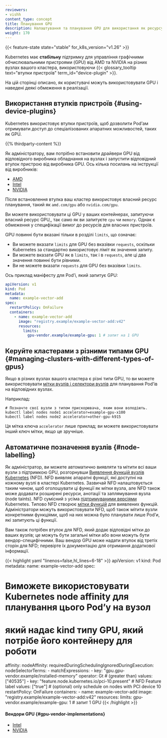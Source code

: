 ```yaml
---
reviewers:
- vishh
content_type: concept
title: Планування GPU
description: Налаштування та планування GPU для використання як ресурсу вузлів у кластері.
weight: 170
---
```


<!-- overview -->

{{< feature-state state="stable" for_k8s_version="v1.26" >}}

Kubernetes має **стабільну** підтримку для управління графічними обчислювальними пристроями (GPU) від AMD та NVIDIA на різних вузлах вашого кластера, використовуючи {{< glossary_tooltip text="втулки пристроїв" term_id="device-plugin" >}}.

На цій сторінці описано, як користувачі можуть використовувати GPU і наведені деякі обмеження в реалізації.

<!-- body -->

## Використання втулків пристроїв {#using-device-plugins}

Kubernetes використовує втулки пристроїв, щоб дозволити Podʼам отримувати доступ до спеціалізованих апаратних можливостей, таких як GPU.

{{% thirdparty-content %}}

Як адміністратору, вам потрібно встановити драйвери GPU від відповідного виробника обладнання на вузлах і запустити відповідний втулок пристрою від виробника GPU. Ось кілька посилань на інструкції від виробників:

* [AMD](https://github.com/RadeonOpenCompute/k8s-device-plugin#deployment)
* [Intel](https://intel.github.io/intel-device-plugins-for-kubernetes/cmd/gpu_plugin/README.html)
* [NVIDIA](https://github.com/NVIDIA/k8s-device-plugin#quick-start)

Після встановлення втулка ваш кластер використовує власний ресурс планування, такий як `amd.com/gpu` або `nvidia.com/gpu`.

Ви можете використовувати ці GPU у ваших контейнерах, запитуючи власний ресурс GPU,, так само як ви запитуєте `cpu` чи `memory`.
Однак є обмеження у специфікації вимог до ресурсів для власних пристроїв.

GPU повинні бути вказані тільки в розділі `limits`, що означає:

* Ви можете вказати `limits` для GPU без вказівки `requests`, оскільки Kubernetes за стандартно використовує ліміт як значення запиту.
* Ви можете вказати GPU як в `limits`, так і в `requests`, але ці два значення повинні бути рівними.
* Ви не можете вказати `requests` для GPU без вказівки `limits`.

Ось приклад маніфесту для Podʼі, який запитує GPU:

```yaml
apiVersion: v1
kind: Pod
metadata:
  name: example-vector-add
spec:
  restartPolicy: OnFailure
  containers:
    - name: example-vector-add
      image: "registry.example/example-vector-add:v42"
      resources:
        limits:
          gpu-vendor.example/example-gpu: 1 # запит на 1 GPU
```

## Керуйте кластерами з різними типами GPU {#managing-clusters-with-different-types-of-gpus}

Якщо в різних вузлах вашого кластера є різні типи GPU, то ви можете використовувати [мітки вузлів і селектори вузлів](/docs/tasks/configure-pod-container/assign-pods-nodes/) для планування Podʼів на відповідних вузлах.

Наприклад:

```shell
# Позначте свої вузли з типом прискорювача, яким вони володіють.
kubectl label nodes node1 accelerator=example-gpu-x100
kubectl label nodes node2 accelerator=other-gpu-k915
```

Ця мітка ключа `accelerator` лише приклад; ви можете використовувати інший ключ мітки, якщо це зручніше.

## Автоматичне позначення вузлів {#node-labelling}

Як адміністратор, ви можете автоматично виявляти та мітити всі ваши вузли з підтримкою GPU, розгорнувши [Виявлення функцій вузлів Kubernetes](https://github.com/kubernetes-sigs/node-feature-discovery) (NFD). NFD виявляє апаратні функції, які доступні на кожному вузлі в кластері Kubernetes. Зазвичай NFD налаштовується таким чином, щоб оголошувати ці функції як мітки вузла, але NFD також може додавати розширені ресурси, анотації та заплямування вузла (node taints). NFD сумісний з усіма [підтримуваними версіями](/releases/version-skew-policy/#supported-versions) Kubernetes. Типово NFD створює [мітки функцій](https://kubernetes-sigs.github.io/node-feature-discovery/master/usage/features.html) для виявлених функцій. Адміністратори можуть використовувати NFD, щоб також мітити вузли конкретними функціями, щоб на них можна було планувати лише Podʼи, які запитують ці функції.

Вам також потрібен втулок для NFD, який додає відповідні мітки до ваших вузлів; це можуть бути загальні мітки або вони можуть бути вендор-специфічними. Ваш вендор GPU може надати втулок від третіх сторін для NFD; перевірте їх документацію для отримання додаткової інформації.

{{< highlight yaml "linenos=false,hl_lines=6-18" >}}
apiVersion: v1
kind: Pod
metadata:
  name: example-vector-add
spec:
  # Виможете використовувати Kubernetes node affinity для планування цього Podʼу на вузол
  # який надає kind типу GPU, який потрібе його контейнеру для роботи
  affinity:
    nodeAffinity:
      requiredDuringSchedulingIgnoredDuringExecution:
        nodeSelectorTerms:
        - matchExpressions:
          - key: "gpu.gpu-vendor.example/installed-memory"
            operator: Gt # (greater than)
            values: ["40535"]
          - key: "feature.node.kubernetes.io/pci-10.present" # NFD Feature label
            values: ["true"] # (optional) only schedule on nodes with PCI device 10
  restartPolicy: OnFailure
  containers:
    - name: example-vector-add
      image: "registry.example/example-vector-add:v42"
      resources:
        limits:
          gpu-vendor.example/example-gpu: 1 # запит 1 GPU
{{< /highlight >}}

#### Вендори GPU {#gpu-vendor-implementations}

* [Intel](https://intel.github.io/intel-device-plugins-for-kubernetes/cmd/gpu_plugin/README.html)
* [NVIDIA](https://github.com/NVIDIA/gpu-feature-discovery/#readme)
